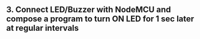 ## 3. Connect LED/Buzzer with NodeMCU and compose a program to turn ON LED for 1 sec later at regular intervals
